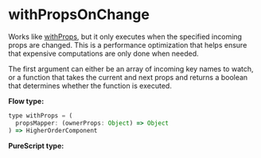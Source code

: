 # withPropsOnChange

Works like [withProps](api/withprops.md), but it only executes when the specified incoming props are changed. This is a performance optimization that helps ensure that expensive computations are only done when needed.

The first argument can either be an array of incoming key names to watch, or a function that takes the current and next props and returns a boolean that determines whether the function is executed.

**Flow type:**

```js
type withProps = (
  propsMapper: (ownerProps: Object) => Object
) => HigherOrderComponent
```

**PureScript type:**

